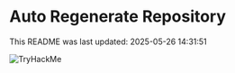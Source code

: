 # Auto Regenerate Repository

This README was last updated: 2025-05-26 14:31:51

 ![TryHackMe](https://tryhackme.com/badge/533634)